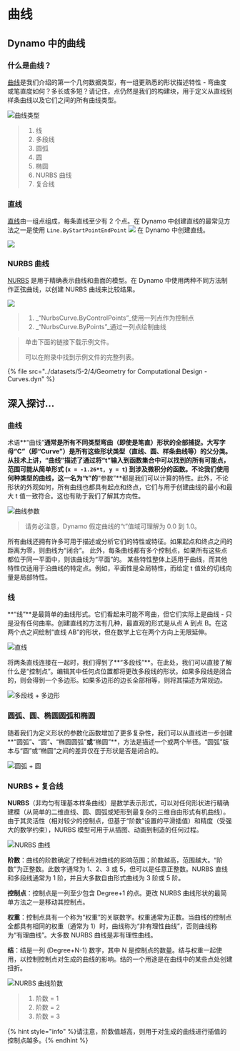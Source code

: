 # 曲线

## Dynamo 中的曲线

### 什么是曲线？

[曲线](5-4\_curves.md#curve)是我们介绍的第一个几何数据类型，有一组更熟悉的形状描述特性 - 弯曲度或笔直度如何？多长或多短？请记住，点仍然是我们的构建块，用于定义从直线到样条曲线以及它们之间的所有曲线类型。

![曲线类型](../images/5-2/4/CurveTypes.jpg)

> 1. 线
> 2. 多段线
> 3. 圆弧
> 4. 圆
> 5. 椭圆
> 6. NURBS 曲线
> 7. 复合线

### 直线

[直线](5-4\_curves.md#lines)由一组点组成，每条直线至少有 2 个点。在 Dynamo 中创建直线的最常见方法之一是使用 `Line.ByStartPointEndPoint` ![](./images/5-2/4/Linebystartpointendpoint.jpg) 在 Dynamo 中创建直线。

![](../images/5-2/4/curves-linebystartpointendpoint.jpg)

### NURBS 曲线

[NURBS](5-4\_curves.md#nurbs-+-polycurves) 是用于精确表示曲线和曲面的模型。在 Dynamo 中使用两种不同方法制作正弦曲线，以创建 NURBS 曲线来比较结果。

![](../images/5-2/4/curves-NurbsCurves.jpg)

> 1. _“NurbsCurve.ByControlPoints”_使用一列点作为控制点
> 2. _“NurbsCurve.ByPoints”_通过一列点绘制曲线

> 单击下面的链接下载示例文件。
>
> 可以在附录中找到示例文件的完整列表。

{% file src="../datasets/5-2/4/Geometry for Computational Design - Curves.dyn" %}

## 深入探讨...

### 曲线

术语**“曲线”**通常是所有不同类型弯曲（即使是笔直）形状的全部捕捉。大写字母“C”（即“Curve”）是所有这些形状类型（直线、圆、样条曲线等）的父分类。从技术上讲，“曲线”描述了通过将“t”输入到函数集合中可以找到的所有可能点，范围可能从简单形式 (`x = -1.26*t, y = t`) 到涉及微积分的函数。不论我们使用何种类型的曲线，这一名为“t”的**“参数”**都是我们可以计算的特性。此外，不论形状的外观如何，所有曲线也都具有起点和终点，它们与用于创建曲线的最小和最大 t 值一致符合。这也有助于我们了解其方向性。

![曲线参数](../images/5-2/4/CurveParameter.jpg)

> 请务必注意，Dynamo 假定曲线的“t”值域可理解为 0.0 到 1.0。

所有曲线还拥有许多可用于描述或分析它们的特性或特征。如果起点和终点之间的距离为零，则曲线为“闭合”。 此外，每条曲线都有多个控制点，如果所有这些点都位于同一平面中，则该曲线为“平面”的。 某些特性整体上适用于曲线，而其他特性仅适用于沿曲线的特定点。例如，平面性是全局特性，而给定 t 值处的切线向量是局部特性。

### 线

**“线”**是最简单的曲线形式。它们看起来可能不弯曲，但它们实际上是曲线 - 只是没有任何曲率。创建直线的方法有几种，最直观的形式是从点 A 到点 B。在这两个点之间绘制“直线 AB”的形状，但在数学上它在两个方向上无限延伸。

![直线](../images/5-2/4/Line.jpg)

将两条直线连接在一起时，我们得到了**“多段线”**。在此处，我们可以直接了解什么是“控制点”。编辑其中任何点位置都将更改多段线的形状。如果多段线是闭合的，则会得到一个多边形。如果多边形的边长全部相等，则将其描述为常规边。

![多段线 + 多边形](../images/5-2/4/Polyline.jpg)

### 圆弧、圆、椭圆圆弧和椭圆

随着我们为定义形状的参数化函数增加了更多复杂性，我们可以从直线进一步创建**“圆弧”**、**“圆”**、**“椭圆圆弧”**或**“椭圆”**，方法是描述一个或两个半径。“圆弧”版本与“圆”或“椭圆”之间的差异仅在于形状是否是闭合的。

![圆弧 + 圆](../images/5-2/4/Arcs+Circles.jpg)

### NURBS + 复合线

**NURBS**（非均匀有理基本样条曲线）是数学表示形式，可以对任何形状进行精确建模（从简单的二维直线、圆、圆弧或矩形到最复杂的三维自由形式有机曲线）。由于其灵活性（相对较少的控制点，但基于“阶数”设置的平滑插值）和精度（受强大的数学约束），NURBS 模型可用于从插图、动画到制造的任何过程。

![NURBS 曲线](../images/5-2/4/NURBScurve.jpg)

**阶数**：曲线的阶数确定了控制点对曲线的影响范围；阶数越高，范围越大。“阶数”为正整数。此数字通常为 1、2、3 或 5，但可以是任意正整数。NURBS 直线和多段线通常为 1 阶，并且大多数自由形式曲线为 3 阶或 5 阶。

**控制点**：控制点是一列至少包含 Degree+1 的点。更改 NURBS 曲线形状的最简单方法之一是移动其控制点。

**权重**：控制点具有一个称为“权重”的关联数字。权重通常为正数。当曲线的控制点全都具有相同的权重（通常为 1）时，曲线称为“非有理性曲线”，否则曲线称为“有理曲线”。大多数 NURBS 曲线是非有理性曲线。

**结**：结是一列 (Degree+N-1) 数字，其中 N 是控制点的数量。结与权重一起使用，以控制控制点对生成的曲线的影响。结的一个用途是在曲线中的某些点处创建扭折。

![NURBS 曲线阶数](../images/5-2/4/NURBScurve\_Degree.jpg)

> 1. 阶数 = 1
> 2. 阶数 = 2
> 3. 阶数 = 3

{% hint style="info" %}请注意，阶数值越高，则用于对生成的曲线进行插值的控制点越多。{% endhint %}
